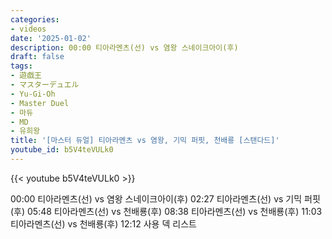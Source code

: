 ```yaml
---
categories:
- videos
date: '2025-01-02'
description: 00:00 티아라멘츠(선) vs 염왕 스네이크아이(후)
draft: false
tags:
- 遊戯王
- マスターデュエル
- Yu-Gi-Oh
- Master Duel
- 마듀
- MD
- 유희왕
title: '[마스터 듀얼] 티아라멘츠 vs 염왕, 기믹 퍼핏, 천배룡 [스탠다드]'
youtube_id: b5V4teVULk0
---
```



{{< youtube b5V4teVULk0 >}}

00:00 티아라멘츠(선) vs 염왕 스네이크아이(후)
02:27 티아라멘츠(선) vs 기믹 퍼핏(후)
05:48 티아라멘츠(선) vs 천배룡(후)
08:38 티아라멘츠(선) vs 천배룡(후)
11:03 티아라멘츠(선) vs 천배룡(후)
12:12 사용 덱 리스트